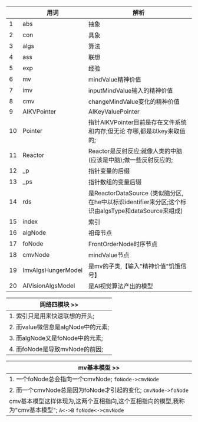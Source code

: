 |  | 用词 | 解析 |
| --- | --- | --- |
| 1 | abs | 抽象 |
| 2 | con | 具象 |
| 3 | algs | 算法 |
| 4 | ass | 联想 |
| 5 | exp | 经验 |
| 6 | mv | mindValue精神价值 |
| 7 | imv | inputMindValue输入的精神价值 |
| 8 | cmv | changeMindValue变化的精神价值 |
| 9 | AIKVPointer | AIKeyValuePointer |
| 10 | Pointer | 指针AIKVPointer目前是存在文件系统和内存;但无论 存哪,都是以key来取值的; |
| 11 | Reactor | Reactor是反射反应;就像人类的中脑(应该是中脑);做一些反射反应的; |
| 12 | _p | 指针变量的后缀 |
| 13 | _ps | 指针数组的变量后辍 |
| 14 | rds | 是ReactorDataSource (类似脑分区,在he中以标识identifier来分区;这个标识由algsType和dataSource来组成) |
| 15 | index | 索引 |
| 16 | algNode | 祖母节点 |
| 17 | foNode | FrontOrderNode时序节点 |
| 18 | cmvNode | mindValue节点 |
| 19 | ImvAlgsHungerModel | 是mv的子类,【输入"精神价值"饥饿信号】 |
| 20 | AIVisionAlgsModel | 是AI视觉算法产出的模型 |


| 网络四模块 >> |
| --- |
| 1. 索引只是用来快速联想的开头; |
| 2. 而value微信息是algNode中的元素; |
| 3. 而algNode又是foNode中的元素; |
| 4. 而foNode是导致mvNode的前因; |

| mv基本模型 >> |
| --- |
| 1. 一个foNode总会指向一个cmvNode; `foNode->cmvNode` |
| 2. 而一个cmvNode总是因为foNode才引起的变化; `cmvNode->foNode` |
| cmv基本模型这样体现为,这两个互相指向,这个互相指向的模型,我称为"cmv基本模型"; `A<->B` `foNode<->cmvNode` |
